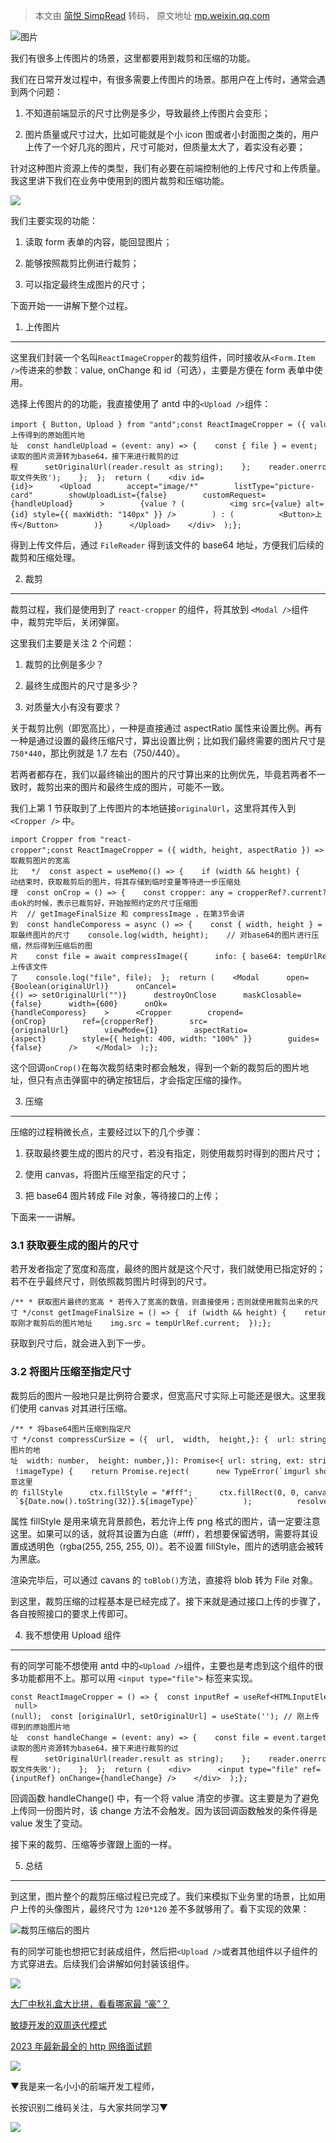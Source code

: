 > 本文由 [简悦 SimpRead](http://ksria.com/simpread/) 转码， 原文地址 [mp.weixin.qq.com](https://mp.weixin.qq.com/s/AOM2CEBzE30VeI1TLC3pIw)

![图片](https://mmbiz.qpic.cn/mmbiz_jpg/b77xA98980HC8X81RYX3CB8lwQkkGsQjhL4OiaohwfcYxAGTzWlyCLIn1NTZgpxOYTIQyPicJheia23ug4zYq92UA/640?wx_fmt=jpeg)

我们有很多上传图片的场景，这里都要用到裁剪和压缩的功能。

我们在日常开发过程中，有很多需要上传图片的场景。那用户在上传时，通常会遇到两个问题：

1.  不知道前端显示的尺寸比例是多少，导致最终上传图片会变形；
    
2.  图片质量或尺寸过大，比如可能就是个小 icon 图或者小封面图之类的，用户上传了一个好几兆的图片，尺寸可能对，但质量太大了，着实没有必要；
    

针对这种图片资源上传的类型，我们有必要在前端控制他的上传尺寸和上传质量。我这里讲下我们在业务中使用到的图片裁剪和压缩功能。

![](https://mmbiz.qpic.cn/mmbiz_jpg/b77xA98980EEr60KRMqgChGfOOiaIrTJZBgk68xNicwLNmjcrooShOiaWfiaxIWe0wLVBvRA33pWnGs9vEVdTJ57iaw/640?wx_fmt=jpeg)

我们主要实现的功能：

1.  读取 form 表单的内容，能回显图片；
    
2.  能够按照裁剪比例进行裁剪；
    
3.  可以指定最终生成图片的尺寸；
    

下面开始一一讲解下整个过程。

1. 上传图片
-------

这里我们封装一个名叫`ReactImageCropper`的裁剪组件，同时接收从`<Form.Item />`传进来的参数：value, onChange 和 id（可选），主要是方便在 form 表单中使用。

选择上传图片的的功能，我直接使用了 antd 中的`<Upload />`组件：

```
import { Button, Upload } from "antd";const ReactImageCropper = ({ value, onChange, id }: any) => {  const [originalUrl, setOriginalUrl] = useState(""); // 刚上传得到的原始图片地址  const handleUpload = (event: any) => {    const { file } = event;    const reader = new FileReader();    reader.readAsDataURL(file);    reader.onload = () => {      // 将读取的图片资源转为base64，接下来进行裁剪的过程      setOriginalUrl(reader.result as string);    };    reader.onerror = () => {      message.error('读取文件失败');    };  };  return (    <div id={id}>      <Upload        accept="image/*"        listType="picture-card"        showUploadList={false}        customRequest={handleUpload}      >        {value ? (          <img src={value} alt={id} style={{ maxWidth: "140px" }} />        ) : (          <Button>上传</Button>        )}      </Upload>    </div>  );};
```

得到上传文件后，通过 `FileReader` 得到该文件的 base64 地址，方便我们后续的裁剪和压缩处理。

2. 裁剪
-----

裁剪过程，我们是使用到了 `react-cropper` 的组件，将其放到 `<Modal />`组件中，裁剪完毕后，关闭弹窗。

这里我们主要是关注 2 个问题：

1.  裁剪的比例是多少？
    
2.  最终生成图片的尺寸是多少？
    
3.  对质量大小有没有要求？
    

关于裁剪比例（即宽高比），一种是直接通过 aspectRatio 属性来设置比例。再有一种是通过设置的最终压缩尺寸，算出设置比例；比如我们最终需要的图片尺寸是 `750*440`，那比例就是 1.7 左右（750/440）。

若两者都存在，我们以最终输出的图片的尺寸算出来的比例优先，毕竟若两者不一致时，裁剪出来的图片和最终生成的图片，可能不一致。

我们上第 1 节获取到了上传图片的本地链接`originalUrl`，这里将其传入到 `<Cropper />` 中。

```
import Cropper from "react-cropper";const ReactImageCropper = ({ width, height, aspectRatio }) => {  const tempUrlRef = useRef("");  /**   * 获取裁剪图片的宽高比   */  const aspect = useMemo(() => {    if (width && height) {      return width / height;    }    if (aspectRatio) {      return aspectRatio;    }    return 1;  }, [aspectRatio, width, height]);  // 拖动结束时，获取裁剪后的图片，将其存储到临时变量等待进一步压缩处理  const onCrop = () => {    const cropper: any = cropperRef?.current?.cropper;    if (!cropper) {      return;    }    const src = cropper.getCroppedCanvas().toDataURL();    tempUrlRef.current = src;  };  // 点击ok的时候，表示已裁剪好，开始按照约定的尺寸压缩图片  // getImageFinalSize 和 compressImage ，在第3节会讲到  const handleComporess = async () => {    const { width, height } = await getImageFinalSize(); // 获取最终图片的尺寸    console.log(width, height);    // 对base64的图片进行压缩，然后得到压缩后的图片    const file = await compressImage({      info: { base64: tempUrlRef.current },      width,      height,    });    // 该上传该文件了    console.log("file", file);  };  return (    <Modal      open={Boolean(originalUrl)}      onCancel={() => setOriginalUrl("")}      destroyOnClose      maskClosable={false}      width={600}      onOk={handleComporess}    >      <Cropper        cropend={onCrop}        ref={cropperRef}        src={originalUrl}        viewMode={1}        aspectRatio={aspect}        style={{ height: 400, width: "100%" }}        guides={false}      />    </Modal>  );};
```

这个回调`onCrop()`在每次裁剪结束时都会触发，得到一个新的裁剪后的图片地址，但只有点击弹窗中的确定按钮后，才会指定压缩的操作。

3. 压缩
-----

压缩的过程稍微长点，主要经过以下的几个步骤：

1.  获取最终要生成的图片的尺寸，若没有指定，则使用裁剪时得到的图片尺寸；
    
2.  使用 canvas，将图片压缩至指定的尺寸；
    
3.  把 base64 图片转成 File 对象，等待接口的上传；
    

下面来一一讲解。

### 3.1 获取要生成的图片的尺寸

若开发者指定了宽度和高度，最终的图片就是这个尺寸，我们就使用已指定好的；若不在乎最终尺寸，则依照裁剪图片时得到的尺寸。

```
/** * 获取图片最终的宽高 * 若传入了宽高的数值，则直接使用；否则就使用裁剪出来的尺寸 */const getImageFinalSize = () => {  if (width && height) {    return Promise.resolve({ width, height });  }  const img = new Image();  return new Promise((resolve) => {    img.onload = () => {      resolve({ width: img.naturalWidth, height: img.naturalHeight });    };    // 读取刚才裁剪后的图片地址    img.src = tempUrlRef.current;  });};
```

获取到尺寸后，就会进入到下一步。

### 3.2 将图片压缩至指定尺寸

裁剪后的图片一般地只是比例符合要求，但宽高尺寸实际上可能还是很大。这里我们使用 canvas 对其进行压缩。

```
/** * 将base64图片压缩到指定尺寸 */const compressCurSize = ({  url,  width,  height,}: {  url: string, // base64图片的地址  width: number,  height: number,}): Promise<{ url: string, ext: string }> => {  const [match, imageType] = url.match(/data:image\/(.*?);/) ?? [];  if (!match || !imageType) {    return Promise.reject(      new TypeError(`imgurl should be base64, your enter: ${url}`)    );  }  const newImage = new Image();  newImage.src = url;  return new Promise((resolve, reject) => {    newImage.onload = function () {      const canvas = document.createElement("canvas");      const ctx: any = canvas.getContext("2d");      canvas.width = width;      canvas.height = height;      // 注意这里的 fillStyle      ctx.fillStyle = "#fff";      ctx.fillRect(0, 0, canvas.width, canvas.height);      ctx.drawImage(this, 0, 0, canvas.width, canvas.height);      canvas.toBlob(        (blob) => {          const file = new File(            [blob as BlobPart],            fileName || `${Date.now().toString(32)}.${imageType}`          );          resolve({ file, ext: imageType });        },        `image/${imageType}`,        0.96      );    };    newImage.onerror = reject;  });};
```

属性 fillStyle 是用来填充背景颜色，若允许上传 png 格式的图片，请一定要注意这里。如果可以的话，就将其设置为白底（#fff），若想要保留透明，需要将其设置成透明色（rgba(255, 255, 255, 0)）。若不设置 fillStyle，图片的透明底会被转为黑底。

渲染完毕后，可以通过 cavans 的 `toBlob()`方法，直接将 blob 转为 File 对象。

到这里，裁剪压缩的过程基本是已经完成了。接下来就是通过接口上传的步骤了，各自按照接口的要求上传即可。

4. 我不想使用 Upload 组件
------------------

有的同学可能不想使用 antd 中的`<Upload />`组件，主要也是考虑到这个组件的很多功能都用不上。那可以用 `<input type="file">` 标签来实现。

```
const ReactImageCropper = () => {  const inputRef = useRef<HTMLInputElement | null>(null);  const [originalUrl, setOriginalUrl] = useState(''); // 刚上传得到的原始图片地址  const handleChange = (event: any) => {    const file = event.target.files[0];    inputRef.current.value = '';    const reader = new FileReader();    reader.readAsDataURL(file);    reader.onload = () => {      // 将读取的图片资源转为base64，接下来进行裁剪的过程      setOriginalUrl(reader.result as string);    };    reader.onerror = () => {      message.error('读取文件失败');    };  };  return (    <div>      <input type="file" ref={inputRef} onChange={handleChange} />    </div>  );};
```

回调函数 handleChange() 中，有一个将 value 清空的步骤。这主要是为了避免上传同一份图片时，该 change 方法不会触发。因为该回调函数触发的条件得是 value 发生了变动。

接下来的裁剪、压缩等步骤跟上面的一样。

5. 总结
-----

到这里，图片整个的裁剪压缩过程已完成了。我们来模拟下业务里的场景，比如用户上传的头像图片，最终尺寸为 `120*120` 差不多就够用了。看下实现的效果：

![](https://mmbiz.qpic.cn/mmbiz_png/b77xA98980EEr60KRMqgChGfOOiaIrTJZZ6OPTJLVMspMwdYuJBwo8Wbic5G66Kq9GSzhIibTU0YGJaPP5Wb8nTbA/640?wx_fmt=png)裁剪压缩后的图片

有的同学可能也想把它封装成组件，然后把`<Upload />`或者其他组件以子组件的方式穿进去。后续我们会讲解如何封装该组件。

![](https://mmbiz.qpic.cn/mmbiz_png/YBFV3Da0Nwt7qqUywpNb0He4PpaGj3yfOA9oevy0kdQdJCFd1WibyibnZAdiaOgsycXHrAGUPoEZYU8OueicPkn2KQ/640?wx_fmt=png)

[大厂中秋礼盒大比拼，看看哪家最 “豪”？](http://mp.weixin.qq.com/s?__biz=MzA5ODM5NTYyMA==&mid=2653285501&idx=1&sn=fe98084ed67bdc6ff524b97d5e837f19&chksm=8b4378f6bc34f1e0f5023ea295e46369c27e6e625f2c2d31e6126fc5fafa1342306f3463bb18&scene=21#wechat_redirect)  

[敏捷开发的双周迭代模式](http://mp.weixin.qq.com/s?__biz=MzA5ODM5NTYyMA==&mid=2653285093&idx=1&sn=b30e99348b2fb7bc3c3c427b11639ab5&chksm=8b437e6ebc34f778bd6d4bf69b1edef9f92394d157b3fc5737ba98b00b9c67fee5b55d3b0a07&scene=21#wechat_redirect)  

[2023 年最新最全的 http 网络面试题](http://mp.weixin.qq.com/s?__biz=MzA5ODM5NTYyMA==&mid=2653284995&idx=1&sn=07a7b106ece926d7b1d43e629617d3b0&chksm=8b437e08bc34f71ec5916c284a1e60b59b2c12cd8e10ed87d90b5609944a7cb3b9e1c8e9e22d&scene=21#wechat_redirect)  

![](https://mmbiz.qpic.cn/mmbiz_jpg/YBFV3Da0Nwt7qqUywpNb0He4PpaGj3yf529Acb1YkfG4Qd7ibPI86cFsibe9xbaVPMsrFOicZniabLMocx5EOC1LRQ/640?wx_fmt=jpeg)

▼我是来一名小小的前端开发工程师，

长按识别二维码关注，与大家共同学习▼  

![](https://mmbiz.qpic.cn/mmbiz_png/b77xA98980FhicYXcqe4JKmNQX3IibTo2grYBrUjFDr754PDwjYc8MrhqYibqXiap2GQKIsaoSE4rJjawIa5GFiaW2Q/640?wx_fmt=png)